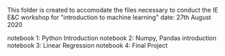 This folder is created to accomodate the files necessary to conduct the IE E&C workshop for "introduction to machine learning"
date: 27th August 2020

notebook 1: Python Introduction
notebook 2: Numpy, Pandas introduction
notebook 3: Linear Regression 
notebook 4: Final Project

